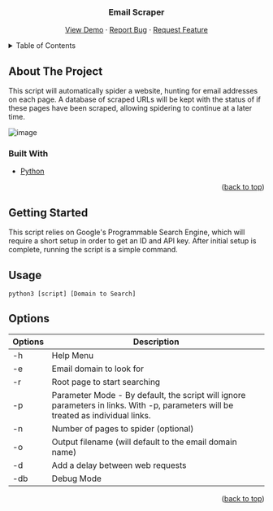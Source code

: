<div id="top"></div>

<h3 align="center">Email Scraper</h3>

  <p align="center">
    <a href="https://github.com/LukeLauterbach/Email-Scraper">View Demo</a>
    ·
    <a href="https://github.com/LukeLauterbach/Email-Scraper/issues">Report Bug</a>
    ·
    <a href="https://github.com/LukeLauterbach/Email-Scraper/issues">Request Feature</a>
  </p>
</div>


<!-- TABLE OF CONTENTS -->
<details>
  <summary>Table of Contents</summary>
  <ol>
    <li>
      <a href="#about-the-project">About The Project</a>
      <ul>
        <li><a href="#built-with">Built With</a></li>
      </ul>
    </li>
    <li>
      <a href="#getting-started">Getting Started</a>
      <ul>
        <li><a href="#installation">Installation</a></li>
      </ul>
    </li>
    <li><a href="#options">Options</a></li>
  </ol>
</details>



<!-- ABOUT THE PROJECT -->
## About The Project

This script will automatically spider a website, hunting for email addresses on each page. A database of scraped URLs will be kept with the status of if these pages have been scraped, allowing spidering to continue at a later time.

![image](https://user-images.githubusercontent.com/104774644/225120128-d68bc49a-9049-4a9d-9107-276e8d24b960.png)


### Built With

* [Python](https://www.python.org/)


<p align="right">(<a href="#top">back to top</a>)</p>



<!-- GETTING STARTED -->
## Getting Started

This script relies on Google's Programmable Search Engine, which will require a short setup in order to get an ID and API key. After initial setup is complete, running the script is a simple command.

## Usage

```shell
python3 [script] [Domain to Search]
```

## Options
Options | Description
-|-
-h | Help Menu
-e | Email domain to look for
-r | Root page to start searching
-p |  Parameter Mode - By default, the script will ignore parameters in links. With -p, parameters will be treated as individual links.
-n | Number of pages to spider (optional)
-o | Output filename (will default to the email domain name)
-d | Add a delay between web requests
-db | Debug Mode

<p align="right">(<a href="#top">back to top</a>)</p>
